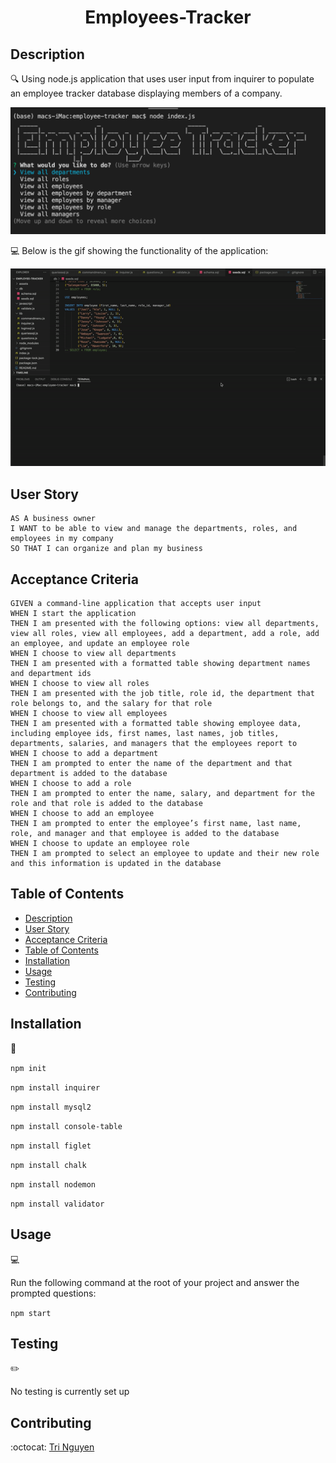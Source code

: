 


<h1 align="center">Employees-Tracker</h1>
  

   
## Description

🔍 Using node.js application that uses user input from inquirer to populate an employee tracker database displaying members of a company.

![Employee Tracker](./assets/screenshot.png)
  
💻 Below is the gif showing the functionality of the application:
  
![Employee Tracker](./assets/demo.gif)
  
  
## User Story
  
```
AS A business owner
I WANT to be able to view and manage the departments, roles, and employees in my company
SO THAT I can organize and plan my business
```
  
## Acceptance Criteria
  
``` 
GIVEN a command-line application that accepts user input
WHEN I start the application
THEN I am presented with the following options: view all departments, view all roles, view all employees, add a department, add a role, add an employee, and update an employee role
WHEN I choose to view all departments
THEN I am presented with a formatted table showing department names and department ids
WHEN I choose to view all roles
THEN I am presented with the job title, role id, the department that role belongs to, and the salary for that role
WHEN I choose to view all employees
THEN I am presented with a formatted table showing employee data, including employee ids, first names, last names, job titles, departments, salaries, and managers that the employees report to
WHEN I choose to add a department
THEN I am prompted to enter the name of the department and that department is added to the database
WHEN I choose to add a role
THEN I am prompted to enter the name, salary, and department for the role and that role is added to the database
WHEN I choose to add an employee
THEN I am prompted to enter the employee’s first name, last name, role, and manager and that employee is added to the database
WHEN I choose to update an employee role
THEN I am prompted to select an employee to update and their new role and this information is updated in the database 
```
  
## Table of Contents
- [Description](#description)
- [User Story](#user-story)
- [Acceptance Criteria](#acceptance-criteria)
- [Table of Contents](#table-of-contents)
- [Installation](#installation)
- [Usage](#usage)
- [Testing](#testing)
- [Contributing](#contributing)


## Installation
💾   
  
`npm init`
  
`npm install inquirer`

`npm install mysql2`

`npm install console-table`

`npm install figlet`

`npm install chalk`

`npm install nodemon`

`npm install validator`
  
## Usage
💻   
  
Run the following command at the root of your project and answer the prompted questions:
  
`npm start`

## Testing
✏️

No testing is currently set up

## Contributing
:octocat: [Tri Nguyen](https://github.com/tringuyen128)

